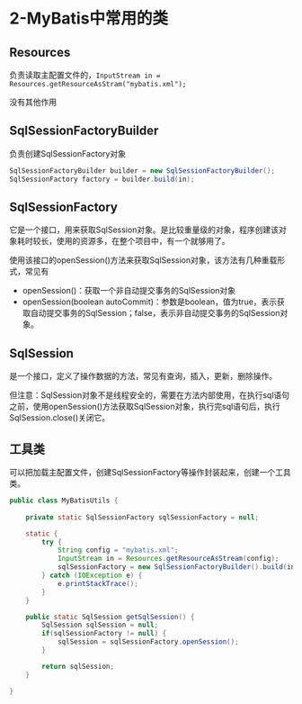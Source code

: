 # 2-MyBatis中常用的类

## Resources

负责读取主配置文件的，`InputStream in = Resources.getResourceAsStram("mybatis.xml");`

没有其他作用

## SqlSessionFactoryBuilder

负责创建SqlSessionFactory对象

```java
SqlSessionFactoryBuilder builder = new SqlSessionFactoryBuilder();
SqlSessionFactory factory = builder.build(in);
```



## SqlSessionFactory

它是一个接口，用来获取SqlSession对象。是比较重量级的对象，程序创建该对象耗时较长，使用的资源多，在整个项目中，有一个就够用了。

使用该接口的openSession()方法来获取SqlSession对象，该方法有几种重载形式，常见有

- openSession()：获取一个非自动提交事务的SqlSession对象
- openSession(boolean autoCommit)：参数是boolean，值为true，表示获取自动提交事务的SqlSession；false，表示非自动提交事务的SqlSession对象。



## SqlSession

是一个接口，定义了操作数据的方法，常见有查询，插入，更新，删除操作。

但注意：SqlSession对象不是线程安全的，需要在方法内部使用，在执行sql语句之前，使用openSession()方法获取SqlSession对象，执行完sql语句后，执行SqlSession.close()关闭它。



## 工具类

可以把加载主配置文件，创建SqlSessionFactory等操作封装起来，创建一个工具类。

```java
public class MyBatisUtils {
    
    private static SqlSessionFactory sqlSessionFactory = null;

    static {
        try {
            String config = "mybatis.xml";
            InputStream in = Resources.getResourceAsStream(config);
            sqlSessionFactory = new SqlSessionFactoryBuilder().build(in);
        } catch (IOException e) {
            e.printStackTrace();
        }
    }

    public static SqlSession getSqlSession() {
        SqlSession sqlSession = null;
        if(sqlSessionFactory != null) {
            sqlSession = sqlSessionFactory.openSession();
        }

        return sqlSession;
    }

}
```



